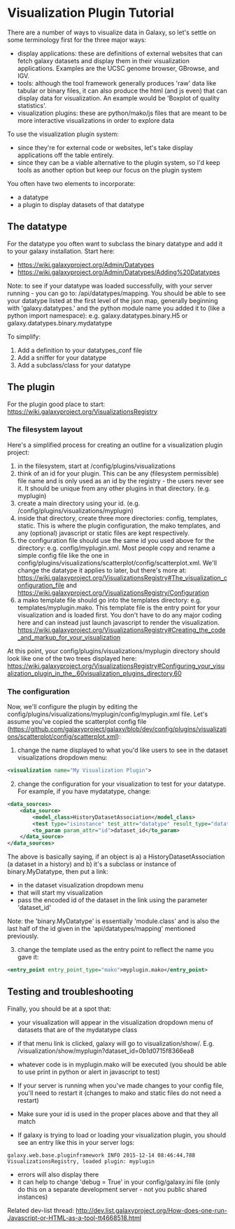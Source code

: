 # Visualization Plugin Tutorial

There are a number of ways to visualize data in Galaxy, so let's settle on some terminology first for the three major ways:
* display applications: these are definitions of external websites that can fetch galaxy datasets and display them in their visualization applications. Examples are the UCSC genome browser, GBrowse, and IGV.
* tools: although the tool framework generally produces 'raw' data like tabular or binary files, it can also produce the html (and js even) that can display data for visualization. An example would be 'Boxplot of quality statistics'. 
* visualization plugins: these are python/mako/js files that are meant to be more interactive visualizations in order to explore data

To use the visualization plugin system:
* since they're for external code or websites, let's take display applications off the table entirely. 
* since they can be a viable alternative to the plugin system, so I'd keep tools as another option but keep our focus on the plugin system

You often have two elements to incorporate:
* a datatype
* a plugin to display datasets of that datatype

## The datatype

For the datatype you often want to subclass the binary datatype and add it to your galaxy installation. Start here:
* https://wiki.galaxyproject.org/Admin/Datatypes
* https://wiki.galaxyproject.org/Admin/Datatypes/Adding%20Datatypes

Note: to see if your datatype was loaded successfully, with your server running - you can go to: /api/datatypes/mapping. You should be able to see your datatype listed at the first level of the json map, generally beginning with 'galaxy.datatypes.' and the python module name you added it to (like a python import namespace): e.g. galaxy.datatypes.binary.H5 or galaxy.datatypes.binary.mydatatype

To simplify:
1. Add a definition to your datatypes_conf file
2. Add a sniffer for your datatype
3. Add a subclass/class for your datatype

## The plugin

For the plugin good place to start: https://wiki.galaxyproject.org/VisualizationsRegistry

### The filesystem layout

Here's a simplified process for creating an outline for a visualization plugin project:
1. in the filesystem, start at <your galaxy>/config/plugins/visualizations
2. think of an id for your plugin. This can be any (filesystem permissible) file name and is only used as an id by the registry - the users never see it. It should be unique from any other plugins in that directory. (e.g. myplugin)
3. create a main directory using your id. (e.g. <your galaxy>/config/plugins/visualizations/myplugin)
4. inside that directory, create three more directories: config, templates, static. This is where the plugin configuration, the mako templates, and any (optional) javascript or static files are kept respectively.
5. the configuration file should use the same id you used above for the directory: e.g. config/myplugin.xml. Most people copy and rename a simple config file like the one in config/plugins/visualizations/scatterplot/config/scatterplot.xml. We'll change the datatype it applies to later, but there's more at: https://wiki.galaxyproject.org/VisualizationsRegistry#The_visualization_configuration_file and https://wiki.galaxyproject.org/VisualizationsRegistry/Configuration 
6. a mako template file should go into the templates directory: e.g. templates/myplugin.mako. This template file is the entry point for your visualization and is loaded first. You don't have to do any major coding here and can instead just launch javascript to render the visualization. https://wiki.galaxyproject.org/VisualizationsRegistry#Creating_the_code_and_markup_for_your_visualization

At this point, your config/plugins/visualizations/myplugin directory should look like one of the two trees displayed here:
https://wiki.galaxyproject.org/VisualizationsRegistry#Configuring_your_visualization_plugin_in_the_.60visualization_plugins_directory.60

### The configuration

Now, we'll configure the plugin by editing the config/plugins/visualizations/myplugin/config/myplugin.xml file. Let's assume you've copied the scatterplot config file (https://github.com/galaxyproject/galaxy/blob/dev/config/plugins/visualizations/scatterplot/config/scatterplot.xml):

1. change the name displayed to what you'd like users to see in the dataset visualizations dropdown menu: 

```xml
<visualization name="My Visualization Plugin">
```


2. change the configuration for your visualization to test for your datatype. For example, if you have mydatatype, change:

```xml
<data_sources>
    <data_source>
        <model_class>HistoryDatasetAssociation</model_class>
        <test type="isinstance" test_attr="datatype" result_type="datatype">binary.MyDatatype</test>
        <to_param param_attr="id">dataset_id</to_param>
    </data_source>
</data_sources>
```


The above is basically saying, if an object is a) a HistoryDatasetAssociation (a dataset in a history) and b) it's a subclass or instance of binary.MyDatatype, then put a link:
* in the dataset visualization dropdown menu 
* that will start my visualization
* pass the encoded id of the dataset in the link using the parameter 'dataset_id'

Note: the 'binary.MyDatatype' is essentially 'module.class' and is also the last half of the id given in the 'api/datatypes/mapping' mentioned previously. 

3. change the template used as the entry point to reflect the name you gave it:

```xml
<entry_point entry_point_type="mako">myplugin.mako</entry_point>
```


## Testing and troubleshooting

Finally, you should be at a spot that:
* your visualization will appear in the visualization dropdown menu of datasets that are of the mydatatype class
* if that menu link is clicked, galaxy will go to visualization/show/<your plugin id>. E.g. /visualization/show/myplugin?dataset_id=0b1d0715f8366ea8
* whatever code is in myplugin.mako will be executed (you should be able to use print in python or alert in javascript to test)

* If your server is running when you've made changes to your config file, you'll need to restart it (changes to mako and static files do not need a restart)
* Make sure your id is used in the proper places above and that they all match
* If galaxy is trying to load or loading your visualization plugin, you should see an entry like this in your server logs:

```
galaxy.web.base.pluginframework INFO 2015-12-14 08:46:44,788 VisualizationsRegistry, loaded plugin: myplugin
```

* errors will also display there
* it can help to change 'debug = True' in your config/galaxy.ini file (only do this on a separate development server - not you public shared instances)

Related dev-list thread: http://dev.list.galaxyproject.org/How-does-one-run-Javascript-or-HTML-as-a-tool-tt4668518.html
